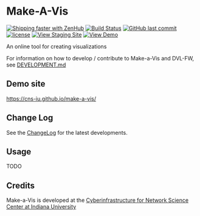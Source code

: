 # Make-A-Vis

[![Shipping faster with ZenHub](https://raw.githubusercontent.com/ZenHubIO/support/master/zenhub-badge.png)](https://app.zenhub.com/workspace/o/cns-iu/make-a-vis)
[![Build Status](https://travis-ci.com/cns-iu/make-a-vis.svg?branch=master)](https://travis-ci.com/cns-iu/make-a-vis)
[![GitHub last commit](https://img.shields.io/github/last-commit/cns-iu/make-a-vis.svg)](https://github.com/cns-iu/make-a-vis/commits/master)
[![license](https://img.shields.io/github/license/mashape/apistatus.svg)](LICENSE)
[![View Staging Site](https://img.shields.io/badge/staging-online-brightgreen.svg)](https://make-a-vis.netlify.com/)
[![View Demo](https://img.shields.io/badge/demo-online-brightgreen.svg)](https://cns-iu.github.io/make-a-vis)

An online tool for creating visualizations

For information on how to develop / contribute to Make-a-Vis and DVL-FW, see [DEVELOPMENT.md](DEVELOPMENT.md)

## Demo site

<https://cns-iu.github.io/make-a-vis/>

## Change Log

See the [ChangeLog](CHANGELOG.md) for the latest developments.

## Usage

TODO

## Credits

Make-a-Vis is developed at the [Cyberinfrastructure for Network Science Center at Indiana University](http://cns.iu.edu/)
